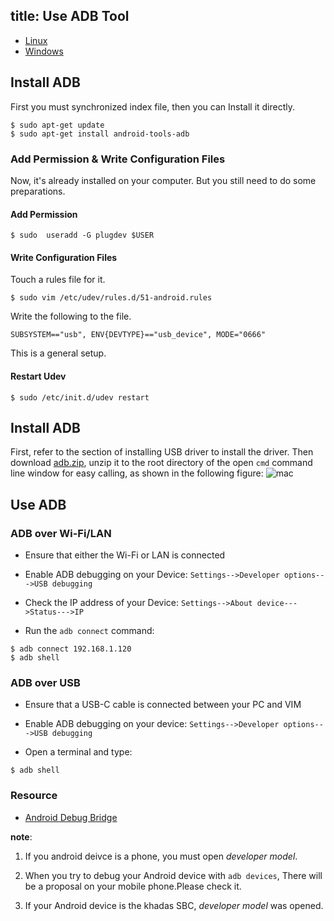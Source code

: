 title: Use ADB Tool
---

<ul class="nav nav-tabs" id="myTab" role="tablist">
  <li class="nav-item" role="presentation">
    <a class="nav-link active" id="Linux-tab" data-toggle="tab" href="#Linux-pins" role="tab" aria-controls="Linux" aria-selected="true">Linux</a>
  </li>
  <li class="nav-item" role="presentation">
    <a class="nav-link" id="Windows-tab" data-toggle="tab" href="#Windows-pins" role="tab" aria-controls="Windows" aria-selected="false">Windows</a>
  </li>
</ul>
<div class="tab-content" id="myTabContent">
<div class="tab-pane fade show active" id="Linux-pins" role="tabpanel" aria-labelledby="Linux-tab">

## Install ADB

First you must synchronized index file, then you can Install it directly.

```shell
$ sudo apt-get update
$ sudo apt-get install android-tools-adb
```

### Add Permission & Write Configuration Files

Now, it's already installed on your computer. But you still need to do some preparations.

#### Add Permission

```shell
$ sudo  useradd -G plugdev $USER
```

#### Write Configuration Files

Touch a rules file for it.

```shell
$ sudo vim /etc/udev/rules.d/51-android.rules
```

Write the following to the file.

```shell
SUBSYSTEM=="usb", ENV{DEVTYPE}=="usb_device", MODE="0666"
```

This is a general setup.

#### Restart Udev

```shell
$ sudo /etc/init.d/udev restart
```
</div>
<div class="tab-pane fade" id="Windows-pins" role="tabpanel" aria-labelledby="Windows-tab">

## Install ADB

First, refer to the section of installing USB driver to install the driver.
Then download [adb.zip](https://dl.khadas.com/products/edge/tool/ADB.zip), unzip it to the root directory of the open `cmd` command line window for easy calling, as shown in the following figure:
![mac](/android/images/vim4/adb.png)

</div>
</div>

## Use ADB

### ADB over Wi-Fi/LAN

* Ensure that either the Wi-Fi or LAN is connected

* Enable ADB debugging on your Device: `Settings-->Developer options--->USB debugging`

* Check the IP address of your Device: `Settings-->About device--->Status--->IP`

* Run the `adb connect` command:
```shell
$ adb connect 192.168.1.120
$ adb shell
```

### ADB over USB

* Ensure that a USB-C cable is connected between your PC and VIM

* Enable ADB debugging on your device: `Settings-->Developer options--->USB debugging`

* Open a terminal and type:
```shell
$ adb shell
```

### Resource

* [Android Debug Bridge](https://developer.android.com/studio/command-line/adb.html)

**note**:

1. If you android deivce is a phone, you must open *developer model*.

2. When you try to debug your Android device with `adb devices`, There will be a proposal on your mobile phone.Please check it. 

3. If your Android device is the khadas SBC, *developer model* was opened.



